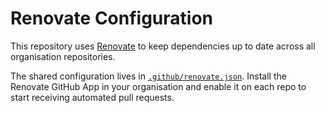# Renovate Configuration

This repository uses [Renovate](https://github.com/apps/renovate) to keep
dependencies up to date across all organisation repositories.

The shared configuration lives in [`.github/renovate.json`](../.github/renovate.json).
Install the Renovate GitHub App in your organisation and enable it on each repo
to start receiving automated pull requests.
